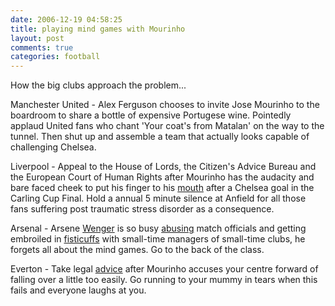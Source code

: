 ```yaml
---
date: 2006-12-19 04:58:25
title: playing mind games with Mourinho
layout: post
comments: true
categories: football
---
```

How the big clubs approach the problem...

Manchester United - Alex Ferguson chooses to invite Jose Mourinho to the
boardroom to share a bottle of expensive Portugese wine. Pointedly
applaud United fans who chant 'Your coat's from Matalan' on the way to
the tunnel. Then shut up and assemble a team that actually looks capable
of challenging Chelsea.

Liverpool - Appeal to the House of Lords, the Citizen's Advice Bureau
and the European Court of Human Rights after Mourinho has the audacity
and bare faced cheek to put his finger to his
[mouth](http://news.bbc.co.uk/sport1/hi/football/league_cup/4312567.stm)
after a Chelsea goal in the Carling Cup Final. Hold a annual 5 minute
silence at Anfield for all those fans suffering post traumatic stress
disorder as a consequence.

Arsenal - Arsene
[Wenger](http://www.nbrightside.com/blog/2006/10/18/arsene-wenger-is-a-teapot/)
is so busy
[abusing](http://news.bbc.co.uk/sport1/hi/football/teams/a/arsenal/6187899.stm)
match officials and getting embroiled in
[fisticuffs](http://news.bbc.co.uk/sport1/hi/football/eng_prem/6141516.stm)
with small-time managers of small-time clubs, he forgets all about the
mind games. Go to the back of the class.

Everton - Take legal
[advice](http://news.bbc.co.uk/sport1/hi/football/eng_prem/6188413.stm)
after Mourinho accuses your centre forward of falling over a little too
easily. Go running to your mummy in tears when this fails and everyone
laughs at you.
